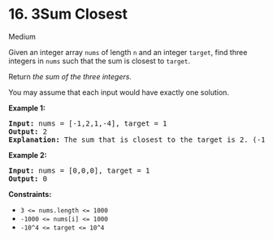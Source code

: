 # 16. 3Sum Closest

Medium

Given an integer array ```nums``` of length ```n``` and an integer ```target```, find three integers in ```nums``` such that the sum is closest to ```target```.

Return *the sum of the three integers.*

You may assume that each input would have exactly one solution.

**Example 1:**

<pre>
<strong>Input:</strong> nums = [-1,2,1,-4], target = 1
<strong>Output:</strong> 2
<strong>Explanation:</strong> The sum that is closest to the target is 2. (-1 + 2 + 1 = 2).
</pre>

**Example 2:**

<pre>
<strong>Input:</strong> nums = [0,0,0], target = 1
<strong>Output:</strong> 0
</pre>

**Constraints:**

- ```3 <= nums.length <= 1000```
- ```-1000 <= nums[i] <= 1000```
- ```-10^4 <= target <= 10^4```